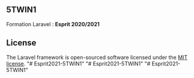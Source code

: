 ## 5TWIN1

Formation Laravel : <strong>Esprit 2020/2021</strong>

## License

The Laravel framework is open-sourced software licensed under the [MIT license](https://opensource.org/licenses/MIT).
"# Esprit2021-5TWIN1" 
"# Esprit2021-5TWIN1" 
"# Esprit2021-5TWIN1" 
